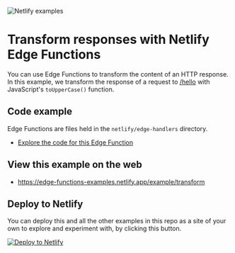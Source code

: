 ![Netlify examples](https://user-images.githubusercontent.com/5865/159468750-df1c2783-39b2-40da-9c0f-971f72a7ea3f.png)


# Transform responses with Netlify Edge Functions

You can use Edge Functions to transform the content of an HTTP response. In this example, we transform the response of a request to <a href="/hello">/hello</a> with JavaScript's <code>toUpperCase()</code> function.


## Code example

Edge Functions are files held in the `netlify/edge-handlers` directory.

- [Explore the code for this Edge Function](../../netlify/edge-handlers/transform.ts)

## View this example on the web

- https://edge-functions-examples.netlify.app/example/transform

## Deploy to Netlify

You can deploy this and all the other examples in this repo as a site of your own to explore and experiment with, by clicking this button.

[![Deploy to Netlify](https://www.netlify.com/img/deploy/button.svg)](https://app.netlify.com/start/deploy?repository=https://github.com/netlify/edge-functions-examples)
